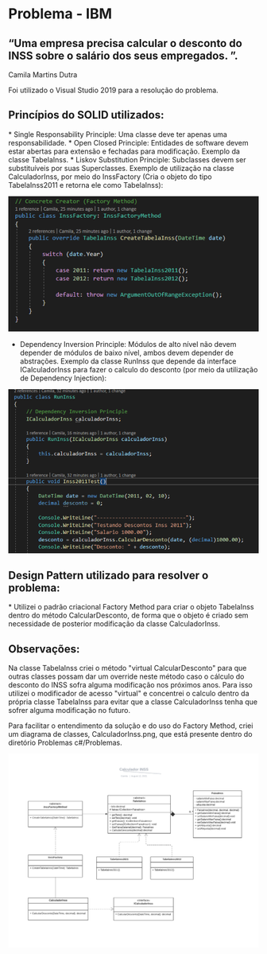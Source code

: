 # Problema - IBM

## “Uma empresa precisa calcular o desconto do INSS sobre o salário dos seus empregados. ”. 
Camila Martins Dutra


Foi utilizado o Visual Studio 2019 para a resolução do problema.


<h2>Princípios do SOLID utilizados:</h2>
* Single Responsability Principle: Uma classe deve ter apenas uma responsabilidade.
* Open Closed Principle: Entidades de software devem estar abertas para extensão e fechadas para modificação. Exemplo da classe TabelaInss.
* Liskov Substitution Principle: Subclasses devem ser substituíveis por suas Superclasses. Exemplo de utilização na classe CalculadorInss, por meio do InssFactory (Cria o objeto do tipo TabelaInss2011 e retorna ele como TabelaInss):

![LSP](LSP.png)
* Dependency Inversion Principle: Módulos de alto nível não devem depender de módulos de baixo nível, ambos devem depender de abstrações.  Exemplo da classe RunInss que depende da interface ICalculadorInss para fazer o calculo do desconto (por meio da utilização de Dependency Injection):

![DIP](DIP.png)


<h2>Design Pattern utilizado para resolver o problema: </h2>
* Utilizei o padrão criacional Factory Method para criar o objeto TabelaInss dentro do método CalcularDesconto, de forma que o objeto é criado sem necessidade de posterior modificação da classe CalculadorInss. 


<h2>Observações:</h2>
Na classe TabelaInss criei o método "virtual CalcularDesconto" para que outras classes possam dar um override neste método caso o cálculo do desconto do INSS sofra alguma modificação nos próximos anos. Para isso utilizei o modificador de acesso "virtual" e concentrei o calculo dentro da própria classe TabelaInss para evitar que a classe CalculadorInss tenha que sofrer alguma modificação no futuro.


Para facilitar o entendimento da solução e do uso do Factory Method, criei um diagrama de classes, CalculadorInss.png, que está presente dentro do diretório Problemas c#/Problemas.


![CalculadorInss](CalculadorInss.png)